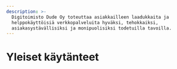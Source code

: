 ```yaml
---
description: >-
  Digitoimisto Dude Oy toteuttaa asiakkailleen laadukkaita ja
  helppokäyttöisiä verkkopalveluita hyväksi, tehokkaiksi,
  asiakasystävällisiksi ja monipuolisiksi todetuilla tavoilla.
---
```


# Yleiset käytänteet

